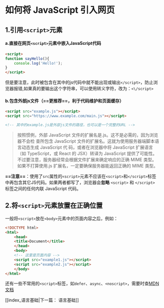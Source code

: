 # 如何将 JavaScript 引入网页
## **1.引用`<script>`元素**

#### a.直接在网页`<script>`元素中嵌入JavaScript代码

```html
<script>
function sayHello(){
    console.log('Hello!');
}
</script>
```

 但是要注意，此时被包含在其中的js代码中就不能出现或输出`</script>`，防止浏览器报错,如果真的要输出这个字符串，可以使用转义字符，改为：`<\/script>`



#### 	b.包含外部js文件（==更推荐==，利于代码维护和页面缓存）

```html
<script src="example.js"></script>
<script src="https://www.example.com/main.js"></script>

<!-- 其中的example.js是外部js文件的路径，也可以是一个完整的URL -->
```
>按照惯例，外部 JavaScript 文件的扩展名是.js。这不是必需的，因为浏览器不会检 查所包含 JavaScript 文件的扩展名。这就为使用服务器端脚本语言动态生成 JavaScript 代 码，或者在浏览器中将 JavaScript 扩展语言（如 TypeScript，或 React 的 JSX）转译为 JavaScript 提供了可能性。不过要注意，服务器经常会根据文件扩展来确定响应的正确 MIME 类型。 如果不打算使用.js 扩展名，一定要确保服务器能返回正确的 MIME 类型。

**==注意==**：使用了`src`属性的`<script>`元素不应该在`<script>`和`</script>`标签中再包含其它JS代码。如果两者都写了，浏览器会**忽略** `<script>` 和 `</script>` 标签之间的任何内联 JavaScript 代码。



## **2.将`<script>`元素放置在正确位置** 

一般将`<script>`放在`<body>`元素中的页面内容之后，例如：

```html
<!DOCTYPE html>
<html>
	<head>
	<title>Document</title>
	</head>
	<body>
	<!-- 这里是页面内容 -->
	<script src="example1.js"></script>
	<script src="example2.js"></script>
	</body>
</html>
```

还有一些不常用的`<script>`标签，如`defer`、`async`、`<noscript>`，需要时查[MDN文档](https://developer.mozilla.org/zh-CN/docs/Web/HTML)

[[index_语言基础|下一篇： 语言基础]]
